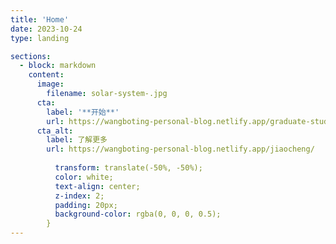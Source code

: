 ```yaml
---  
title: 'Home'  
date: 2023-10-24  
type: landing  

sections:  
  - block: markdown 
    content:  
      image:  
        filename: solar-system-.jpg  
      cta:  
        label: '**开始**'  
        url: https://wangboting-personal-blog.netlify.app/graduate-student-life/  
      cta_alt:  
        label: 了解更多  
        url: https://wangboting-personal-blog.netlify.app/jiaocheng/  
    
          transform: translate(-50%, -50%); 
          color: white; 
          text-align: center; 
          z-index: 2; 
          padding: 20px; 
          background-color: rgba(0, 0, 0, 0.5);   
        }  
---
```


